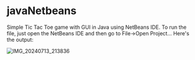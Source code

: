 # javaNetbeans

Simple Tic Tac Toe game with GUI in Java using NetBeans IDE. To run the file, just open the NetBeans IDE and then go to File->Open Project...
Here's the output:

![IMG_20240713_213836](https://github.com/user-attachments/assets/5b842ddd-9d1c-4452-85c9-7848cce02e5f)
